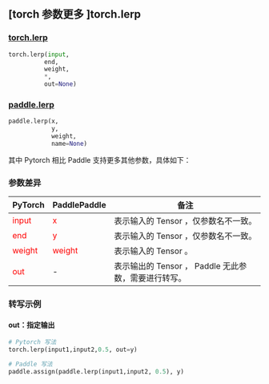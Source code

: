 ## [torch 参数更多 ]torch.lerp
### [torch.lerp](https://pytorch.org/docs/1.13/generated/torch.lerp.html?highlight=lerp#torch.lerp)

```python
torch.lerp(input,
          end,
          weight,
          *,
          out=None)
```

### [paddle.lerp](https://www.paddlepaddle.org.cn/documentation/docs/zh/api/paddle/lerp_cn.html#lerp)

```python
paddle.lerp(x,
            y,
            weight,
            name=None)
```

其中 Pytorch 相比 Paddle 支持更多其他参数，具体如下：
### 参数差异
|    PyTorch        | PaddlePaddle | 备注                                                   |
| ------------- | ------------ | ------------------------------------------------------ |
| <font color='red'> input </font> | <font color='red'> x </font> | 表示输入的 Tensor ，仅参数名不一致。  |
| <font color='red'> end </font> | <font color='red'> y </font> | 表示输入的 Tensor ，仅参数名不一致。  |
| <font color='red'> weight </font> | <font color='red'> weight </font> | 表示输入的 Tensor 。  |
| <font color='red'> out </font> | -  | 表示输出的 Tensor ， Paddle 无此参数，需要进行转写。    |



### 转写示例
#### out：指定输出
```python
# Pytorch 写法
torch.lerp(input1,input2,0.5, out=y)

# Paddle 写法
paddle.assign(paddle.lerp(input1,input2, 0.5), y)
```
